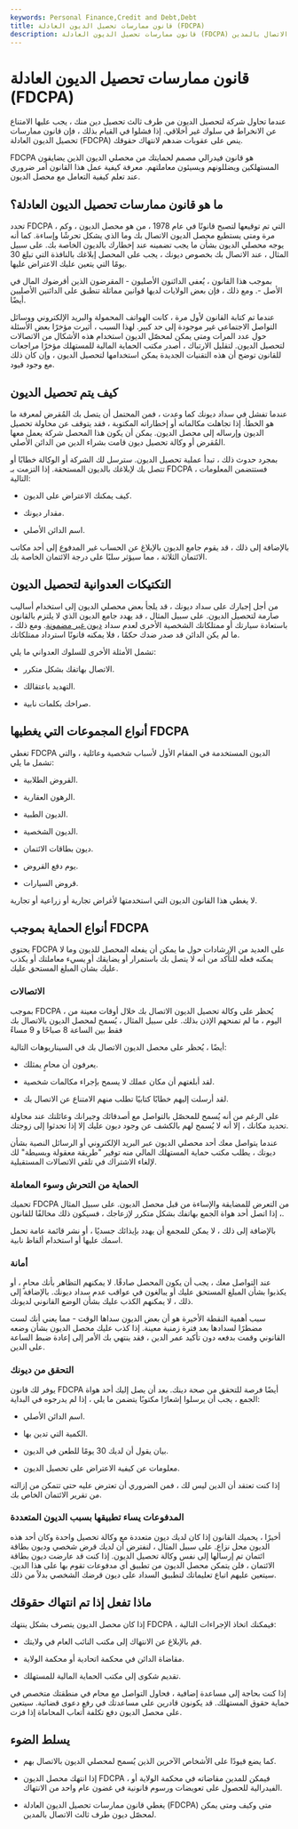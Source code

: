 ```yaml
---
keywords: Personal Finance,Credit and Debt,Debt
title: قانون ممارسات تحصيل الديون العادلة (FDCPA)
description: قانون ممارسات تحصيل الديون العادلة (FDCPA) هو قانون فيدرالي يحد من إجراءات تحصيل الديون ، بما في ذلك كيفية الاتصال بالمدين.
---
```


# قانون ممارسات تحصيل الديون العادلة (FDCPA)
عندما تحاول شركة لتحصيل الديون من طرف ثالث تحصيل دين منك ، يجب عليها الامتناع عن الانخراط في سلوك غير أخلاقي. إذا فشلوا في القيام بذلك ، فإن قانون ممارسات تحصيل الديون العادلة (FDCPA) ينص على عقوبات ضدهم لانتهاك حقوقك.

FDCPA هو قانون فيدرالي مصمم لحمايتك من محصلي الديون الذين يضايقون المستهلكين ويضللونهم ويسيئون معاملتهم. معرفة كيفية عمل هذا القانون أمر ضروري عند تعلم كيفية التعامل مع محصل الديون.

## ما هو قانون ممارسات تحصيل الديون العادلة؟

تحدد FDCPA ، التي تم توقيعها لتصبح قانونًا في عام 1978 ، من هو محصل الديون ، وكم مرة ومتى يستطيع محصل الديون الاتصال بك وما الذي يشكل تحرشًا وإساءة. كما أنه يوجه محصلي الديون بشأن ما يجب تضمينه عند إخطارك بالديون الخاصة بك. على سبيل المثال ، عند الاتصال بك بخصوص ديونك ، يجب على المحصل إبلاغك بالنافذة التي تبلغ 30 يومًا التي يتعين عليك الاعتراض عليها.

بموجب هذا القانون ، يُعفى الدائنون الأصليون - المقرضون الذين أقرضوك المال في الأصل -. ومع ذلك ، فإن بعض الولايات لديها قوانين مماثلة تنطبق على الدائنين الأصليين أيضًا.

عندما تم كتابة القانون لأول مرة ، كانت الهواتف المحمولة والبريد الإلكتروني ووسائل التواصل الاجتماعي غير موجودة إلى حد كبير. لهذا السبب ، أثيرت مؤخرًا بعض الأسئلة حول عدد المرات ومتى يمكن لمحصّل الديون استخدام هذه الأشكال من الاتصالات لتحصيل الديون. لتقليل الارتباك ، أصدر مكتب الحماية المالية للمستهلك مؤخرًا مراجعات للقانون توضح أن هذه التقنيات الجديدة يمكن استخدامها لتحصيل الديون ، وإن كان ذلك مع وجود قيود.

## كيف يتم تحصيل الديون

عندما تفشل في سداد ديونك كما وعدت ، فمن المحتمل أن يتصل بك المُقرض لمعرفة ما هو الخطأ. إذا تجاهلت مكالماته أو إخطاراته المكتوبة ، فقد يتوقف عن محاولة تحصيل الديون وإرساله إلى محصل الديون. يمكن أن يكون هذا المحصل شركة يعمل معها المُقرض أو وكالة تحصيل ديون قامت بشراء الدين من الدائن الأصلي.

بمجرد حدوث ذلك ، تبدأ عملية تحصيل الديون. سترسل لك الشركة أو الوكالة خطابًا أو تتصل بك لإبلاغك بالديون المستحقة. إذا التزمت بـ FDCPA ، فستتضمن المعلومات التالية:

- كيف يمكنك الاعتراض على الديون.

- مقدار ديونك.

- اسم الدائن الأصلي.

بالإضافة إلى ذلك ، قد يقوم جامع الديون بالإبلاغ عن الحساب غير المدفوع إلى أحد مكاتب الائتمان الثلاثة ، مما سيؤثر سلبًا على درجة الائتمان الخاصة بك.

## التكتيكات العدوانية لتحصيل الديون

من أجل إجبارك على سداد ديونك ، قد يلجأ بعض محصلي الديون إلى استخدام أساليب صارمة لتحصيل الديون. على سبيل المثال ، قد يهدد جامع الديون الذي لا يلتزم بالقانون باستعادة سيارتك أو ممتلكاتك الشخصية الأخرى لعدم سداد [ديون غير مضمونة](/unsecureddebt). ومع ذلك ، ما لم يكن الدائن قد صدر ضدك حكمًا ، فلا يمكنه قانونًا استرداد ممتلكاتك.

تشمل الأمثلة الأخرى للسلوك العدواني ما يلي:

- الاتصال بهاتفك بشكل متكرر.

- التهديد باعتقالك.

- صراخك بكلمات نابية.

## أنواع المجموعات التي يغطيها FDCPA

تغطي FDCPA الديون المستخدمة في المقام الأول لأسباب شخصية وعائلية ، والتي تشمل ما يلي:

- القروض الطلابية.

- الرهون العقارية.

- الديون الطبية.

- الديون الشخصية.

- ديون بطاقات الائتمان.

- يوم دفع القروض.

- قروض السيارات.

لا يغطي هذا القانون الديون التي استخدمتها لأغراض تجارية أو زراعية أو تجارية.

## أنواع الحماية بموجب FDCPA

يحتوي FDCPA على العديد من الإرشادات حول ما يمكن أن يفعله المحصل للديون وما لا يمكنه فعله للتأكد من أنه لا يتصل بك باستمرار أو يضايقك أو يسيء معاملتك أو يكذب عليك بشأن المبلغ المستحق عليك.

### الاتصالات

بموجب FDCPA ، يُحظر على وكالة تحصيل الديون الاتصال بك خلال أوقات معينة من اليوم ، ما لم تمنحهم الإذن بذلك. على سبيل المثال ، يُسمح لمحصل الديون بالاتصال بك فقط بين الساعة 8 صباحًا و 9 مساءً

أيضًا ، يُحظر على محصل الديون الاتصال بك في السيناريوهات التالية:

- يعرفون أن محامٍ يمثلك.

- لقد أبلغتهم أن مكان عملك لا يسمح بإجراء مكالمات شخصية.

- لقد أرسلت إليهم خطابًا كتابيًا تطلب منهم الامتناع عن الاتصال بك.

على الرغم من أنه يُسمح للمحصّل بالتواصل مع أصدقائك وجيرانك وعائلتك عند محاولة تحديد مكانك ، إلا أنه لا يُسمح لهم بالكشف عن وجود ديون عليك إلا إذا تحدثوا إلى زوجتك.

عندما يتواصل معك أحد محصلي الديون عبر البريد الإلكتروني أو الرسائل النصية بشأن ديونك ، يطلب مكتب حماية المستهلك المالي منه توفير "طريقة معقولة وبسيطة" لك لإلغاء الاشتراك في تلقي الاتصالات المستقبلية.

### الحماية من التحرش وسوء المعاملة

تحميك FDCPA من التعرض للمضايقة والإساءة من قبل محصل الديون. على سبيل المثال ، إذا اتصل أحد هواة الجمع بهاتفك بشكل متكرر لإزعاجك ، فسيكون ذلك مخالفًا للقانون.

بالإضافة إلى ذلك ، لا يمكن للمجمع أن يهدد بإيذائك جسديًا ، أو نشر قائمة عامة تحمل اسمك عليها أو استخدام ألفاظ نابية.

### أمانة

عند التواصل معك ، يجب أن يكون المحصل صادقًا. لا يمكنهم التظاهر بأنك محامٍ ، أو يكذبوا بشأن المبلغ المستحق عليك أو يبالغون في عواقب عدم سداد ديونك. بالإضافة إلى ذلك ، لا يمكنهم الكذب عليك بشأن الوضع القانوني لديونك.

سبب أهمية النقطة الأخيرة هو أن بعض الديون سداها الوقت - مما يعني أنك لست مضطرًا لسدادها بعد فترة زمنية معينة. إذا كذب عليك محصل الديون بشأن وضعه القانوني وقمت بدفعه دون تأكيد عمر الدين ، فقد ينتهي بك الأمر إلى إعادة ضبط الساعة على الدين.

### التحقق من ديونك

يوفر لك قانون FDCPA أيضًا فرصة للتحقق من صحة دينك. بعد أن يصل إليك أحد هواة الجمع ، يجب أن يرسلوا إشعارًا مكتوبًا يتضمن ما يلي ، إذا لم يدرجوه في البداية:

- اسم الدائن الأصلي.

- الكمية التي تدين بها.

- بيان يقول أن لديك 30 يومًا للطعن في الديون.

- معلومات عن كيفية الاعتراض على تحصيل الديون.

إذا كنت تعتقد أن الدين ليس لك ، فمن الضروري أن تعترض عليه حتى تتمكن من إزالته من تقرير الائتمان الخاص بك.

### المدفوعات يساء تطبيقها بسبب الديون المتعددة

أخيرًا ، يحميك القانون إذا كان لديك ديون متعددة مع وكالة تحصيل واحدة وكان أحد هذه الديون محل نزاع. على سبيل المثال ، لنفترض أن لديك قرض شخصي وديون بطاقة ائتمان تم إرسالها إلى نفس وكالة تحصيل الديون. إذا كنت قد عارضت ديون بطاقة الائتمان ، فلن يتمكن محصل الديون من تطبيق أي مدفوعات تقوم بها على هذا الدين. سيتعين عليهم اتباع تعليماتك لتطبيق السداد على ديون قرضك الشخصي بدلاً من ذلك.

## ماذا تفعل إذا تم انتهاك حقوقك

إذا كان محصل الديون يتصرف بشكل ينتهك FDCPA ، فيمكنك اتخاذ الإجراءات التالية:

- قم بالإبلاغ عن الانتهاك إلى مكتب النائب العام في ولايتك.

- مقاضاة الدائن في محكمة اتحادية أو محكمة الولاية.

- تقديم شكوى إلى مكتب الحماية المالية للمستهلك.

إذا كنت بحاجة إلى مساعدة إضافية ، فحاول التواصل مع محام في منطقتك متخصص في حماية حقوق المستهلك. قد يكونون قادرين على مساعدتك في رفع دعوى قضائية. سيتعين على محصل الديون دفع تكلفة أتعاب المحاماة إذا فزت.

## يسلط الضوء

- كما يضع قيودًا على الأشخاص الآخرين الذين يُسمح لمحصلي الديون بالاتصال بهم.

- إذا انتهك محصل الديون FDCPA ، فيمكن للمدين مقاضاته في محكمة الولاية أو الفيدرالية للحصول على تعويضات ورسوم قانونية في غضون عام واحد من الانتهاك.

- يغطي قانون ممارسات تحصيل الديون العادلة (FDCPA) متى وكيف ومتى يمكن لمحصّل ديون طرف ثالث الاتصال بالمدين.


